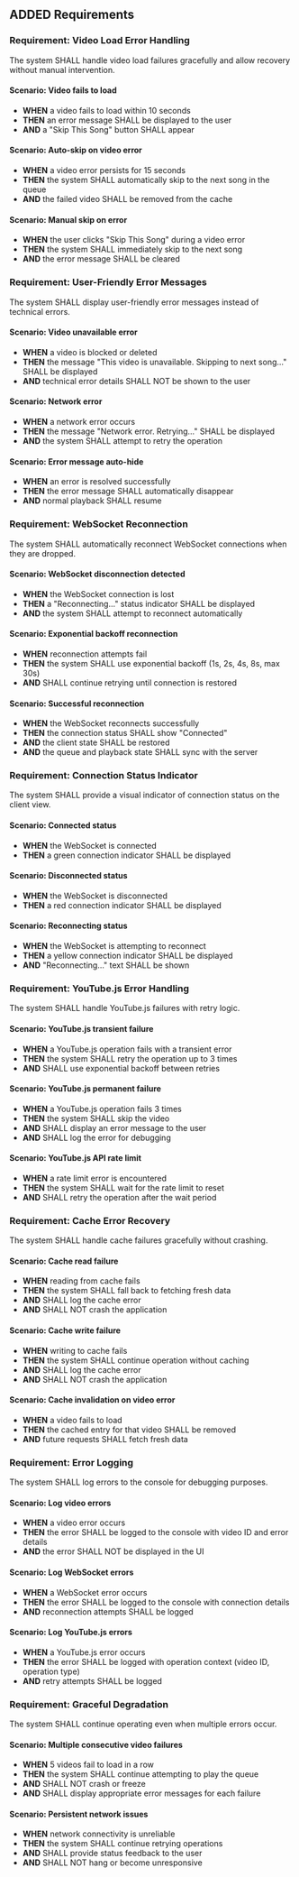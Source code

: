 ## ADDED Requirements

### Requirement: Video Load Error Handling
The system SHALL handle video load failures gracefully and allow recovery without manual intervention.

#### Scenario: Video fails to load
- **WHEN** a video fails to load within 10 seconds
- **THEN** an error message SHALL be displayed to the user
- **AND** a "Skip This Song" button SHALL appear

#### Scenario: Auto-skip on video error
- **WHEN** a video error persists for 15 seconds
- **THEN** the system SHALL automatically skip to the next song in the queue
- **AND** the failed video SHALL be removed from the cache

#### Scenario: Manual skip on error
- **WHEN** the user clicks "Skip This Song" during a video error
- **THEN** the system SHALL immediately skip to the next song
- **AND** the error message SHALL be cleared

### Requirement: User-Friendly Error Messages
The system SHALL display user-friendly error messages instead of technical errors.

#### Scenario: Video unavailable error
- **WHEN** a video is blocked or deleted
- **THEN** the message "This video is unavailable. Skipping to next song..." SHALL be displayed
- **AND** technical error details SHALL NOT be shown to the user

#### Scenario: Network error
- **WHEN** a network error occurs
- **THEN** the message "Network error. Retrying..." SHALL be displayed
- **AND** the system SHALL attempt to retry the operation

#### Scenario: Error message auto-hide
- **WHEN** an error is resolved successfully
- **THEN** the error message SHALL automatically disappear
- **AND** normal playback SHALL resume

### Requirement: WebSocket Reconnection
The system SHALL automatically reconnect WebSocket connections when they are dropped.

#### Scenario: WebSocket disconnection detected
- **WHEN** the WebSocket connection is lost
- **THEN** a "Reconnecting..." status indicator SHALL be displayed
- **AND** the system SHALL attempt to reconnect automatically

#### Scenario: Exponential backoff reconnection
- **WHEN** reconnection attempts fail
- **THEN** the system SHALL use exponential backoff (1s, 2s, 4s, 8s, max 30s)
- **AND** SHALL continue retrying until connection is restored

#### Scenario: Successful reconnection
- **WHEN** the WebSocket reconnects successfully
- **THEN** the connection status SHALL show "Connected"
- **AND** the client state SHALL be restored
- **AND** the queue and playback state SHALL sync with the server

### Requirement: Connection Status Indicator
The system SHALL provide a visual indicator of connection status on the client view.

#### Scenario: Connected status
- **WHEN** the WebSocket is connected
- **THEN** a green connection indicator SHALL be displayed

#### Scenario: Disconnected status
- **WHEN** the WebSocket is disconnected
- **THEN** a red connection indicator SHALL be displayed

#### Scenario: Reconnecting status
- **WHEN** the WebSocket is attempting to reconnect
- **THEN** a yellow connection indicator SHALL be displayed
- **AND** "Reconnecting..." text SHALL be shown

### Requirement: YouTube.js Error Handling
The system SHALL handle YouTube.js failures with retry logic.

#### Scenario: YouTube.js transient failure
- **WHEN** a YouTube.js operation fails with a transient error
- **THEN** the system SHALL retry the operation up to 3 times
- **AND** SHALL use exponential backoff between retries

#### Scenario: YouTube.js permanent failure
- **WHEN** a YouTube.js operation fails 3 times
- **THEN** the system SHALL skip the video
- **AND** SHALL display an error message to the user
- **AND** SHALL log the error for debugging

#### Scenario: YouTube.js API rate limit
- **WHEN** a rate limit error is encountered
- **THEN** the system SHALL wait for the rate limit to reset
- **AND** SHALL retry the operation after the wait period

### Requirement: Cache Error Recovery
The system SHALL handle cache failures gracefully without crashing.

#### Scenario: Cache read failure
- **WHEN** reading from cache fails
- **THEN** the system SHALL fall back to fetching fresh data
- **AND** SHALL log the cache error
- **AND** SHALL NOT crash the application

#### Scenario: Cache write failure
- **WHEN** writing to cache fails
- **THEN** the system SHALL continue operation without caching
- **AND** SHALL log the cache error
- **AND** SHALL NOT crash the application

#### Scenario: Cache invalidation on video error
- **WHEN** a video fails to load
- **THEN** the cached entry for that video SHALL be removed
- **AND** future requests SHALL fetch fresh data

### Requirement: Error Logging
The system SHALL log errors to the console for debugging purposes.

#### Scenario: Log video errors
- **WHEN** a video error occurs
- **THEN** the error SHALL be logged to the console with video ID and error details
- **AND** the error SHALL NOT be displayed in the UI

#### Scenario: Log WebSocket errors
- **WHEN** a WebSocket error occurs
- **THEN** the error SHALL be logged to the console with connection details
- **AND** reconnection attempts SHALL be logged

#### Scenario: Log YouTube.js errors
- **WHEN** a YouTube.js error occurs
- **THEN** the error SHALL be logged with operation context (video ID, operation type)
- **AND** retry attempts SHALL be logged

### Requirement: Graceful Degradation
The system SHALL continue operating even when multiple errors occur.

#### Scenario: Multiple consecutive video failures
- **WHEN** 5 videos fail to load in a row
- **THEN** the system SHALL continue attempting to play the queue
- **AND** SHALL NOT crash or freeze
- **AND** SHALL display appropriate error messages for each failure

#### Scenario: Persistent network issues
- **WHEN** network connectivity is unreliable
- **THEN** the system SHALL continue retrying operations
- **AND** SHALL provide status feedback to the user
- **AND** SHALL NOT hang or become unresponsive
